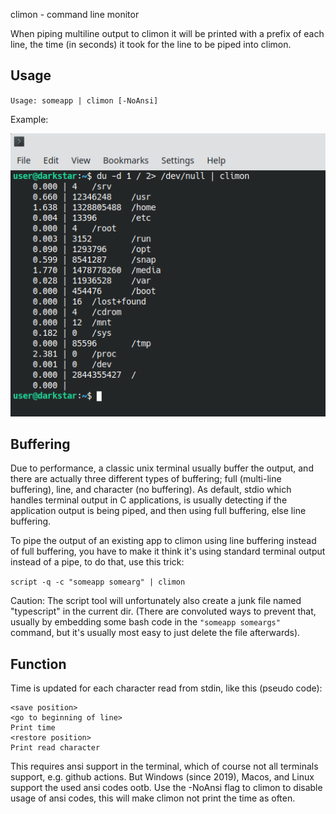 climon - command line monitor

When piping multiline output to climon it will be printed with a prefix of each line,
the time (in seconds) it took for the line to be piped into climon.

## Usage

``Usage: someapp | climon [-NoAnsi]``

Example:

![Terminal screenshot](term.png)

## Buffering

Due to performance, a classic unix terminal usually buffer the output, and there are actually
three different types of buffering; full (multi-line buffering), line, and character (no buffering).
As default, stdio which handles terminal output in C applications, is usually detecting if
the application output is being piped, and then using full buffering, else line buffering.

To pipe the output of an existing app to climon using line buffering instead of full buffering,
you have to make it think it's using standard terminal output instead of a pipe, to do that,
use this trick:

``script -q -c "someapp somearg" | climon``

Caution: The script tool will unfortunately also create a junk file named "typescript" in the current dir.
(There are convoluted ways to prevent that, usually by embedding some bash code in the
``"someapp someargs"`` command, but it's usually most easy to just delete the file afterwards).

## Function

Time is updated for each character read from stdin, like this (pseudo code):

    <save position>
    <go to beginning of line>
    Print time
    <restore position>
    Print read character

This requires ansi support in the terminal, which of course not all terminals support, e.g. github actions.
But Windows (since 2019), Macos, and Linux support the used ansi codes ootb. Use the -NoAnsi flag to climon
to disable usage of ansi codes, this will make climon not print the time as often.
